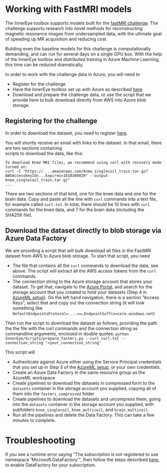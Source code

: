 # Working with FastMRI models

The InnerEye toolbox supports models built for the [fastMRI challenge](https://fastmri.org/). The challenge supports
research into novel methods for reconstructing magnetic resonance images from undersampled data, with the ultimate
goal of speeding up MR acquisition and reducing cost.

Building even the baseline models for this challenge is computationally demanding, and can run for several days on
a single GPU box. With the help of the InnerEye toolbox and distributed training in Azure Machine Learning, this time
can be reduced dramatically.

In order to work with the challenge data in Azure, you will need to
- Register for the challenge
- Have the InnerEye toolbox set up with Azure as described [here](setting_up_aml.md)
- Download and prepare the challenge data, or use the script that we provide here to bulk download directly from
AWS into Azure blob storage.

## Registering for the challenge
In order to download the dataset, you need to register [here](https://fastmri.org/dataset/).

You will shortly receive an email with links to the dataset. In that email, there are two sections containing  
scripts to download the data, like this:
```
To download Knee MRI files, we recommend using curl with recovery mode turned on:
curl -C "https://....amazonaws.com/knee_singlecoil_train.tar.gz?AWSAccessKeyId=...Expires=1610309839" --output knee_singlecoil_train.tar.gz"
...
```
There are two sections of that kind, one for the knee data and one for the brain data. Copy and paste all the line
with `curl` commands into a text file, for example called `curl.txt`. In total, there should be 10 lines with `curl` 
commands for the knee data, and 7 for the brain data (including the SHA256 file).

## Download the dataset directly to blob storage via Azure Data Factory

We are providing a script that will bulk download all files in the FastMRI dataset from AWS to Azure blob storage.
To start that script, you need
- The file that contains all the `curl` commands to download the data, see above. The script will extract all the
 AWS access tokens from the `curl` commands.
- The connection string to the Azure storage account that stores your dataset. To get that, navigate to the 
[Azure Portal](https://portal.azure.com), and search for the storage account that you created to hold your datasets
(Step 4 in [AzureML setup](setting_up_aml.md)). On the left hand navigation, there is a section "Access Keys", select
that and copy out the connection string (it will look something like 
`DefaultEndpointsProtocol=....==;EndpointSuffix=core.windows.net`)

Then run the script to download the dataset as follows, providing the path the the file with the curl commands
and the connection string as commandline arguments, enclosed in double quotes:
`python InnerEye/Scripts/prepare_fastmri.py --curl curl.txt --connection_string "<your_connection_string"`

This script will
- Authenticate against Azure either using the Service Principal credentials that you set up in Step 3 of the
 [AzureML setup](setting_up_aml.md), or your own credentials.
- Create an Azure Data Factory in the same resource group as the AzureML workspace
- Create pipelines to download the datasets in compressed form to the `datasets` container in the storage account
you supplied, copying all of them into the `fastmri_compressed` folder
- Create pipelines to download the datasets and uncompress them, going into the `datasets` container in the 
storage account you supplied, with subfolders `knee_singlecoil`, `knee_multicoil`, and `brain_multicoil`.
- Run all the pipelines and delete the Data Factory.
This can take a few minutes to complete.


# Troubleshooting
If you see a runtime error saying "The subscription is not registered to use namespace 'Microsoft.DataFactory'", then 
follow the steps described [here](https://stackoverflow.com/a/48419951/5979993), to enable DataFactory for your
subscription.
